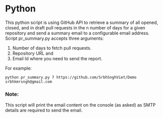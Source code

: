 # Python
This python script is using GitHub API to retrieve a summary of all opened, closed, and in draft pull requests in the n number of days for a given repository and send a summary email to a configurable email address. Script pr_summary.py accepts three arguments:

1. Number of days to fetch pull requests.
2. Repository URL and
3. Email Id where you need to send the report.

For example:
```
python pr_summary.py 7 https://github.com/SrbhSnghViet/Demo srbhkmrsngh@gmail.com
```
### Note:
This script will print the email content on the console (as asked) as SMTP details are required to send the email.
